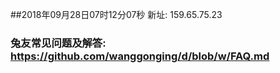 ##2018年09月28日07时12分07秒 新址: 159.65.75.23
### 兔友常见问题及解答: https://github.com/wanggonging/d/blob/w/FAQ.md
